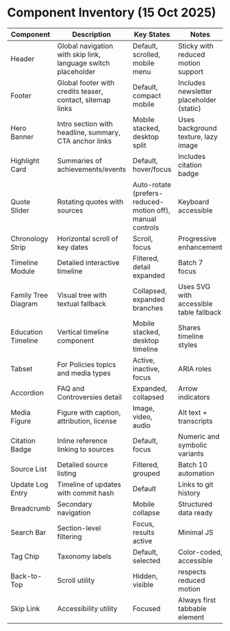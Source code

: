 # Component Inventory (15 Oct 2025)

| Component | Description | Key States | Notes |
| --- | --- | --- | --- |
| Header | Global navigation with skip link, language switch placeholder | Default, scrolled, mobile menu | Sticky with reduced motion support |
| Footer | Global footer with credits teaser, contact, sitemap links | Default, compact mobile | Includes newsletter placeholder (static) |
| Hero Banner | Intro section with headline, summary, CTA anchor links | Mobile stacked, desktop split | Uses background texture, lazy image |
| Highlight Card | Summaries of achievements/events | Default, hover/focus | Includes citation badge |
| Quote Slider | Rotating quotes with sources | Auto-rotate (prefers-reduced-motion off), manual controls | Keyboard accessible |
| Chronology Strip | Horizontal scroll of key dates | Scroll, focus | Progressive enhancement |
| Timeline Module | Detailed interactive timeline | Filtered, detail expanded | Batch 7 focus |
| Family Tree Diagram | Visual tree with textual fallback | Collapsed, expanded branches | Uses SVG with accessible table fallback |
| Education Timeline | Vertical timeline component | Mobile stacked, desktop timeline | Shares timeline styles |
| Tabset | For Policies topics and media types | Active, inactive, focus | ARIA roles |
| Accordion | FAQ and Controversies detail | Expanded, collapsed | Arrow indicators |
| Media Figure | Figure with caption, attribution, license | Image, video, audio | Alt text + transcripts |
| Citation Badge | Inline reference linking to sources | Default, focus | Numeric and symbolic variants |
| Source List | Detailed source listing | Filtered, grouped | Batch 10 automation |
| Update Log Entry | Timeline of updates with commit hash | Default | Links to git history |
| Breadcrumb | Secondary navigation | Mobile collapse | Structured data ready |
| Search Bar | Section-level filtering | Focus, results active | Minimal JS |
| Tag Chip | Taxonomy labels | Default, selected | Color-coded, accessible |
| Back-to-Top | Scroll utility | Hidden, visible | respects reduced motion |
| Skip Link | Accessibility utility | Focused | Always first tabbable element |
